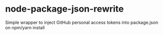 # node-package-json-rewrite
Simple wrapper to inject GitHub personal access tokens into package.json on npm/yarn install
